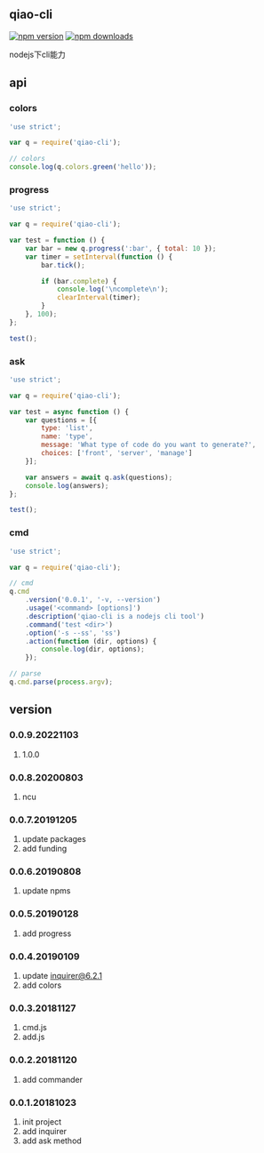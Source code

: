 ## qiao-cli

[![npm version](https://img.shields.io/npm/v/qiao-cli.svg?style=flat-square)](https://www.npmjs.org/package/qiao-cli)
[![npm downloads](https://img.shields.io/npm/dm/qiao-cli.svg?style=flat-square)](https://npm-stat.com/charts.html?package=qiao-cli)

nodejs下cli能力

## api
### colors
```javascript
'use strict';

var q = require('qiao-cli');

// colors
console.log(q.colors.green('hello'));
```

### progress
```javascript
'use strict';

var q = require('qiao-cli');

var test = function () {
    var bar = new q.progress(':bar', { total: 10 });
    var timer = setInterval(function () {
        bar.tick();

        if (bar.complete) {
            console.log('\ncomplete\n');
            clearInterval(timer);
        }
    }, 100);
};

test();
```

### ask
```javascript
'use strict';

var q = require('qiao-cli');

var test = async function () {
    var questions = [{
        type: 'list',
        name: 'type',
        message: 'What type of code do you want to generate?',
        choices: ['front', 'server', 'manage']
    }];

    var answers = await q.ask(questions);
    console.log(answers);
};

test();
```

### cmd
```javascript
'use strict';

var q = require('qiao-cli');

// cmd
q.cmd
    .version('0.0.1', '-v, --version')
    .usage('<command> [options]')
    .description('qiao-cli is a nodejs cli tool')
    .command('test <dir>')
    .option('-s --ss', 'ss')
    .action(function (dir, options) {
        console.log(dir, options);
    });

// parse
q.cmd.parse(process.argv);
```

## version
### 0.0.9.20221103
1. 1.0.0
   
### 0.0.8.20200803
1. ncu

### 0.0.7.20191205
1. update packages
2. add funding

### 0.0.6.20190808
1. update npms

### 0.0.5.20190128
1. add progress

### 0.0.4.20190109
1. update inquirer@6.2.1
2. add colors 

### 0.0.3.20181127
1. cmd.js
2. add.js

### 0.0.2.20181120
1. add commander

### 0.0.1.20181023
1. init project
2. add inquirer
3. add ask method
